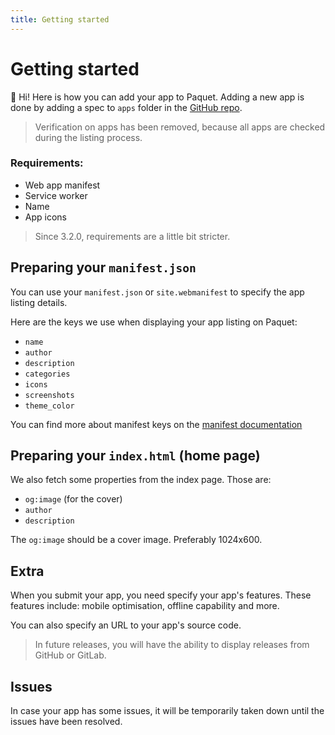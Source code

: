 ```yaml
---
title: Getting started
---
```


# Getting started

:wave: Hi! Here is how you can add your app to Paquet. Adding
a new app is done by adding a spec to `apps` folder in the
[GitHub repo](https://github.com/m4rocks/paquet).

> Verification on apps has been removed, because all apps are checked
> during the listing process.

### Requirements:
* Web app manifest
* Service worker
* Name
* App icons

> Since 3.2.0, requirements are a little bit stricter.

## Preparing your `manifest.json`

You can use your `manifest.json` or `site.webmanifest` to specify the app listing
details.

Here are the keys we use when displaying your app listing on Paquet:

* `name`
* `author`
* `description`
* `categories`
* `icons`
* `screenshots`
* `theme_color`

You can find more about manifest keys on the [manifest documentation](/docs/manifest)

## Preparing your `index.html` (home page)

We also fetch some properties from the index page. Those are:
* `og:image` (for the cover)
* `author`
* `description`

The `og:image` should be a cover image. Preferably 1024x600.

## Extra

When you submit your app, you need specify your app's features. These features include:
mobile optimisation, offline capability and more.

You can also specify an URL to your app's source code.

> In future releases, you will have the ability to display releases from GitHub or GitLab.

## Issues

In case your app has some issues, it will be temporarily taken down until the issues have been resolved.
